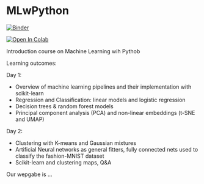 # MLwPython
[![Binder](https://mybinder.org/badge_logo.svg)](https://mybinder.org/v2/gh/neworldemancer/DSF5/master)

[![Open In Colab](https://colab.research.google.com/assets/colab-badge.svg)](https://colab.research.google.com/github/sigvehaug/MLwPython)


Introduction course on Machine Learning wih Pythob

Learning outcomes:

Day 1:
* Overview of machine learning pipelines and their implementation with scikit-learn
* Regression and Classification: linear models and logistic regression
* Decision trees & random forest models
* Principal component analysis (PCA) and non-linear embeddings (t-SNE and UMAP)

Day 2:
* Clustering with K-means and Gaussian mixtures
* Artificial Neural networks as general fitters, fully connected nets used to classify the fashion-MNIST dataset
* Scikit-learn and clustering maps, Q&A

Our wepgabe is ...
